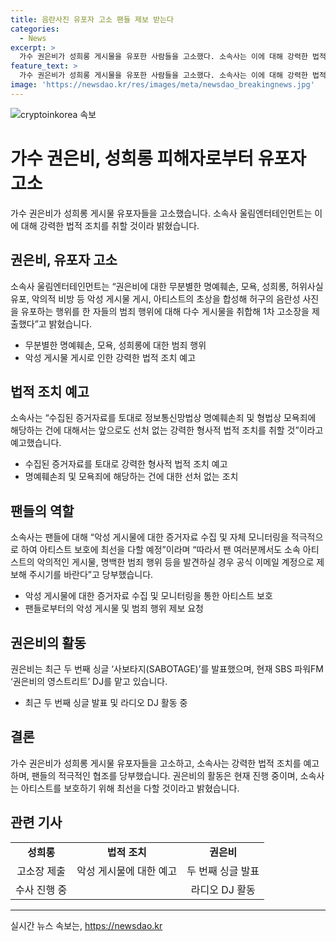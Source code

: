 ```yaml
---
title: 음란사진 유포자 고소 팬들 제보 받는다
categories:
  - News
excerpt: >
  가수 권은비가 성희롱 게시물을 유포한 사람들을 고소했다. 소속사는 이에 대해 강력한 법적 조치를 취할 것이라고 밝혔으며, 모든 악성 게시물에 대한 증거자료 수집 및 모니터링을 적극적으로 진행할 예정이라고 전했다. 권은비는 최근에 두 번째 싱글 사보타지(SABOTAGE)를 발표하며 활발한 활동을 이어가고 있다. SBS 파워FM 권은비의 영스트리트 DJ로도 활약 중이다. 또한 팬들에게 악의적인 게시물이나 범죄 행위를 발견하면 공식 이메일로 제보를 부탁했다.
feature_text: >
  가수 권은비가 성희롱 게시물을 유포한 사람들을 고소했다. 소속사는 이에 대해 강력한 법적 조치를 취할 것이라고 밝혔으며, 모든 악성 게시물에 대한 증거자료 수집 및 모니터링을 적극적으로 진행할 예정이라고 전했다. 권은비는 최근에 두 번째 싱글 사보타지(SABOTAGE)를 발표하며 활발한 활동을 이어가고 있다. SBS 파워FM 권은비의 영스트리트 DJ로도 활약 중이다. 또한 팬들에게 악의적인 게시물이나 범죄 행위를 발견하면 공식 이메일로 제보를 부탁했다.
image: 'https://newsdao.kr/res/images/meta/newsdao_breakingnews.jpg'
---
```


<p><img src="https://newsdao.kr/res/images/meta/newsdao_breakingnews.jpg" alt="cryptoinkorea 속보" /></p>

<h1 data-ke-size="size26">가수 권은비, 성희롱 피해자로부터 유포자 고소</h1>

<p data-ke-size="size16">가수 권은비가 성희롱 게시물 유포자들을 고소했습니다. 소속사 울림엔터테인먼트는 이에 대해 강력한 법적 조치를 취할 것이라 밝혔습니다.</p>

<h2 data-ke-size="size24">권은비, 유포자 고소</h2>

<p data-ke-size="size16">소속사 울림엔터테인먼트는 “권은비에 대한 무분별한 명예훼손, 모욕, 성희롱, 허위사실 유포, 악의적 비방 등 악성 게시물 게시, 아티스트의 초상을 합성해 허구의 음란성 사진을 유포하는 행위를 한 자들의 범죄 행위에 대해 다수 게시물을 취합해 1차 고소장을 제출했다”고 밝혔습니다.</p>

<ul>
    <li>무분별한 명예훼손, 모욕, 성희롱에 대한 범죄 행위</li>
    <li>악성 게시물 게시로 인한 강력한 법적 조치 예고</li>
</ul>

<h2 data-ke-size="size24">법적 조치 예고</h2>

<p data-ke-size="size16">소속사는 “수집된 증거자료를 토대로 정보통신망법상 명예훼손죄 및 형법상 모욕죄에 해당하는 건에 대해서는 앞으로도 선처 없는 강력한 형사적 법적 조치를 취할 것”이라고 예고했습니다.</p>

<ul>
    <li>수집된 증거자료를 토대로 강력한 형사적 법적 조치 예고</li>
    <li>명예훼손죄 및 모욕죄에 해당하는 건에 대한 선처 없는 조치</li>
</ul>

<h2 data-ke-size="size24">팬들의 역할</h2>

<p data-ke-size="size16">소속사는 팬들에 대해 “악성 게시물에 대한 증거자료 수집 및 자체 모니터링을 적극적으로 하여 아티스트 보호에 최선을 다할 예정”이라며 “따라서 팬 여러분께서도 소속 아티스트의 악의적인 게시물, 명백한 범죄 행위 등을 발견하실 경우 공식 이메일 계정으로 제보해 주시기를 바란다”고 당부했습니다.</p>

<ul>
    <li>악성 게시물에 대한 증거자료 수집 및 모니터링을 통한 아티스트 보호</li>
    <li>팬들로부터의 악성 게시물 및 범죄 행위 제보 요청</li>
</ul>

<h2 data-ke-size="size24">권은비의 활동</h2>

<p data-ke-size="size16">권은비는 최근 두 번째 싱글 ‘사보타지(SABOTAGE)’를 발표했으며, 현재 SBS 파워FM ‘권은비의 영스트리트’ DJ를 맡고 있습니다.</p>

<ul>
    <li>최근 두 번째 싱글 발표 및 라디오 DJ 활동 중</li>
</ul>

<h2 data-ke-size="size24">결론</h2>

<p data-ke-size="size16">가수 권은비가 성희롱 게시물 유포자들을 고소하고, 소속사는 강력한 법적 조치를 예고하며, 팬들의 적극적인 협조를 당부했습니다. 권은비의 활동은 현재 진행 중이며, 소속사는 아티스트를 보호하기 위해 최선을 다할 것이라고 밝혔습니다.</p>

<h2 data-ke-size="size24">관련 기사</h2>

<table>
    <tr>
        <td style="text-align: center; height: 17px;"><b>성희롱</b></td>
        <td style="text-align: center; height: 17px;"><b>법적 조치</b></td>
        <td style="text-align: center; height: 17px;"><b>권은비</b></td>
    </tr>
    <tr>
        <td style="text-align: center;">고소장 제출</td>
        <td style="text-align: center;">악성 게시물에 대한 예고</td>
        <td style="text-align: center;">두 번째 싱글 발표</td>
    </tr>
    <tr>
        <td style="text-align: center;">수사 진행 중</td>
        <td style="text-align: center;"></td>
        <td style="text-align: center;">라디오 DJ 활동</td>
    </tr>
</table>

<hr>
실시간 뉴스 속보는, <a href="https://newsdao.kr" rel="dofollow">https://newsdao.kr</a>


